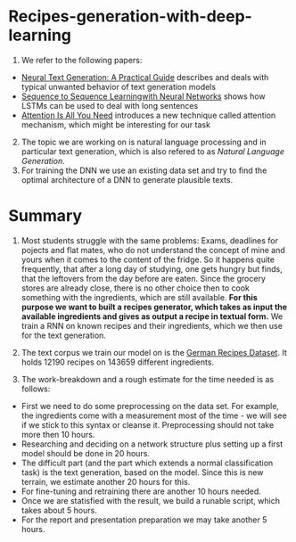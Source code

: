 # Recipes-generation-with-deep-learning
1. We refer to the following papers:
  * [Neural Text Generation:  A Practical Guide](https://arxiv.org/pdf/1711.09534.pdf) describes and deals with typical unwanted behavior of text generation models
  * [Sequence to Sequence Learningwith Neural Networks](http://papers.nips.cc/paper/5346-sequence-to-sequence-learning-with-neural-networks.pdf) shows how LSTMs can be used to deal with long sentences
  * [Attention Is All You Need](https://papers.nips.cc/paper/7181-attention-is-all-you-need.pdf) introduces a new technique called attention mechanism, which might be interesting for our task
2. The topic we are working on is natural language processing and in particular text generation, which is also refered to as *Natural Language Generation*.
3. For training the DNN we use an existing data set and try to find the optimal architecture of a DNN to generate plausible texts.

# Summary
1. Most students struggle with the same problems: Exams, deadlines for pojects and flat mates, who do not understand the concept of mine and yours when it comes to the content of the fridge. So it happens quite frequently, that after a long day of studying, one gets hungry but finds, that the leftovers from the day before are eaten. Since the grocery stores are already close, there is no other choice then to cook something with the ingredients, which are still available. 
**For this purpose we want to built a recipes generator, which takes as input the available ingredients and gives as output a recipe in textual form.** We train a RNN on known recipes and their ingredients, which we then use for the text generation.

2. The text corpus we train our model on is the [German Recipes Dataset](https://www.kaggle.com/sterby/german-recipes-dataset). It holds 12190 recipes on 143659 different ingredients.

3. The work-breakdown and a rough estimate for the time needed is as follows:
 * First we need to do some preprocessing on the data set. For example, the ingredients come with a measurement most of the time - we will see if we stick to this syntax or cleanse it. Preprocessing should not take more then 10 hours.
 * Researching and deciding on a network structure plus setting up a first model should be done in 20 hours. 
 * The difficult part (and the part which extends a normal classification task) is the text generation, based on the model. Since this is new terrain, we estimate another 20 hours for this. 
 * For fine-tuning and retraining there are another 10 hours needed. 
 * Once we are statisfied with the result, we build a runable script, which takes about 5 hours.
 * For the report and presentation preparation we may take another 5 hours.






